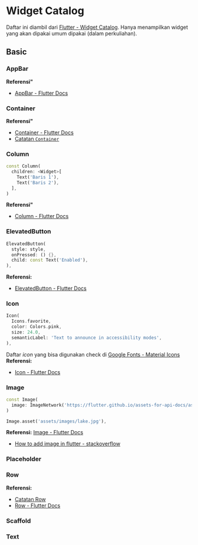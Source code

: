 # Widget Catalog
Daftar ini diambil dari [Flutter - Widget Catalog](https://docs.flutter.dev/ui/widgets). Hanya menampilkan widget yang akan dipakai umum dipakai (dalam perkuliahan).

## Basic
### AppBar

**Referensi"**
- [AppBar - Flutter Docs](https://api.flutter.dev/flutter/material/AppBar-class.html)

### Container 
**Referensi"**
- [Container - Flutter Docs](https://api.flutter.dev/flutter/widgets/Container-class.html)
- [Catatan `Container`](container.md)

### Column
```dart
const Column(
  children: <Widget>[
    Text('Baris 1'),
    Text('Baris 2'),
  ],
) 
```
**Referensi"**
- [Column - Flutter Docs](https://api.flutter.dev/flutter/widgets/Column-class.html)

### ElevatedButton
```dart
ElevatedButton(
  style: style,
  onPressed: () {},
  child: const Text('Enabled'),
),
```
**Referensi:**
- [ElevatedButton -  Flutter Docs](https://api.flutter.dev/flutter/material/ElevatedButton-class.html)

### Icon
```dart
Icon(
  Icons.favorite,
  color: Colors.pink,
  size: 24.0,
  semanticLabel: 'Text to announce in accessibility modes',
),
```
Daftar _icon_ yang bisa digunakan check di [Google Fonts - Material Icons](https://fonts.google.com/icons)
**Referensi:**
- [Icon - Flutter Docs](https://api.flutter.dev/flutter/widgets/Icon-class.html)


### Image
```dart
const Image(
  image: ImageNetwork('https://flutter.github.io/assets-for-api-docs/assets/widgets/owl.jpg'),
)
```
```dart
Image.asset('assets/images/lake.jpg'),
```
**Referensi:**
[Image - Flutter Docs](https://api.flutter.dev/flutter/widgets/Image-class.html)
- [How to add image in flutter - stackoverflow](https://stackoverflow.com/questions/50903106/how-to-add-image-in-flutter)


### Placeholder

### Row
**Referensi:**
- [Catatan Row](row.md)
- [Row - Flutter Docs](https://api.flutter.dev/flutter/widgets/Row-class.html)


### Scaffold

### Text